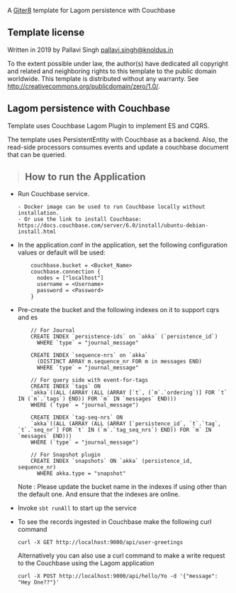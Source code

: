 A [Giter8][g8] template for Lagom persistence with Couchbase

Template license
----------------
Written in 2019 by Pallavi Singh pallavi.singh@knoldus.in

To the extent possible under law, the author(s) have dedicated all copyright and related
and neighboring rights to this template to the public domain worldwide.
This template is distributed without any warranty. See <http://creativecommons.org/publicdomain/zero/1.0/>.

[g8]: http://www.foundweekends.org/giter8/

## Lagom persistence with Couchbase
Template uses Couchbase Lagom Plugin to implement ES and CQRS.

The template uses PersistentEntity with Couchbase as a backend. 
Also, the read-side processors consumes events and update a couchbase document that can be queried.

>## How to run the Application

- Run Couchbase service.

      - Docker image can be used to run Couchbase locally without installation.
      - Or use the link to install Couchbase: https://docs.couchbase.com/server/6.0/install/ubuntu-debian-install.html

- In the application.conf in the application, set the following configuration values or default will be used:

    ```
        couchbase.bucket = <Bucket_Name>
        couchbase.connection {
          nodes = ["localhost"]
          username = <Username>
          password = <Password>
        }
    ```

- Pre-create the bucket and the following indexes on it to support cqrs and es

    ```
        // For Journal
        CREATE INDEX `persistence-ids` on `akka` (`persistence_id`)
          WHERE `type` = "journal_message"

        CREATE INDEX `sequence-nrs` on `akka`
          (DISTINCT ARRAY m.sequence_nr FOR m in messages END)
          WHERE `type` = "journal_message"

        // For query side with event-for-tags
        CREATE INDEX `tags` ON
        `akka`((ALL (ARRAY (ALL (ARRAY [`t`, (`m`.`ordering`)] FOR `t` IN (`m`.`tags`) END)) FOR `m` IN `messages` END)))
        WHERE (`type` = "journal_message")

        CREATE INDEX `tag-seq-nrs` ON
        `akka`((ALL (ARRAY (ALL (ARRAY [`persistence_id`, `t`.`tag`, `t`.`seq_nr`] FOR `t` IN (`m`.`tag_seq_nrs`) END)) FOR `m` IN `messages` END)))
        WHERE (`type` = "journal_message")

        // For Snapshot plugin
        CREATE INDEX `snapshots` ON `akka` (persistence_id, sequence_nr)
          WHERE akka.type = "snapshot"
    ```

    Note : Please update the bucket name in the indexes if using other than the default one. And ensure that the indexes are online.

- Invoke `sbt runAll` to start up the service

- To see the records ingested in Couchbase make the following curl command

     ```
     curl -X GET http://localhost:9000/api/user-greetings
     ```

    Alternatively you can also use a curl command to make a write request to the Couchbase using the Lagom application

    ```
    curl -X POST http://localhost:9000/api/hello/Yo -d '{"message": "Hey One??"}'
    ```

